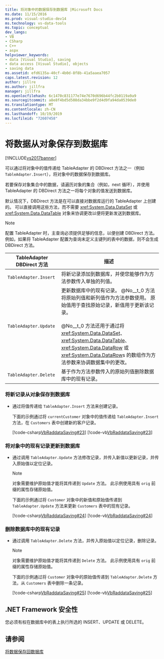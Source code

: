 ```yaml
---
title: 将对象中的数据保存到数据库 |Microsoft Docs
ms.date: 11/15/2016
ms.prod: visual-studio-dev14
ms.technology: vs-data-tools
ms.topic: conceptual
dev_langs:
- VB
- CSharp
- C++
- aspx
helpviewer_keywords:
- data [Visual Studio], saving
- data access [Visual Studio], objects
- saving data
ms.assetid: efd6135a-40cf-4b0d-8f8b-41a5aaea7057
caps.latest.revision: 12
author: jillre
ms.author: jillfra
manager: jillfra
ms.openlocfilehash: 6c1470c831177e74e7670d696b44fc2b0119a9a9
ms.sourcegitcommit: a8e8f4bd5d508da34bbe9f2d4d9fa94da0539de0
ms.translationtype: MT
ms.contentlocale: zh-CN
ms.lasthandoff: 10/19/2019
ms.locfileid: "72607458"
---
```

# <a name="save-data-from-an-object-to-a-database"></a>将数据从对象保存到数据库
[!INCLUDE[vs2017banner](../includes/vs2017banner.md)]

可以通过将对象中的值传递给 TableAdapter 的 DBDirect 方法之一（例如 `TableAdapter.Insert`），将对象中的数据保存到数据库。

 若要保存对象集合中的数据，请遍历对象的集合（例如，next 循环），并使用 TableAdapter 的 DBDirect 方法之一将每个对象的值发送到数据库。

 默认情况下，DBDirect 方法是在可以直接对数据库运行的 TableAdapter 上创建的。 可以直接调用这些方法，而不需要 <xref:System.Data.DataSet> 或 <xref:System.Data.DataTable> 对象来协调更改以便将更新发送到数据库。

> [!NOTE]
> 配置 TableAdapter 时，主查询必须提供足够的信息，以便创建 DBDirect 方法。 例如，如果将 TableAdapter 配置为查询未定义主键列的表中的数据，则不会生成 DBDirect 方法。

|TableAdapter DBDirect 方法|描述|
|----------------------------------|-----------------|
|`TableAdapter.Insert`|将新记录添加到数据库，并使您能够作为方法参数传入单独的列值。|
|`TableAdapter.Update`|更新数据库中的现有记录。 @No__t_0 方法将原始列值和新列值作为方法参数使用。 原始值用于查找原始记录，新值用于更新该记录。<br /><br /> @No__t_0 方法还用于通过将 <xref:System.Data.DataSet>、<xref:System.Data.DataTable>、<xref:System.Data.DataRow> 或 <xref:System.Data.DataRow>s 的数组作为方法参数来协调数据集中的更改。|
|`TableAdapter.Delete`|基于作为方法参数传入的原始列值删除数据库中的现有记录。|

### <a name="to-save-new-records-from-an-object-to-a-database"></a>将新记录从对象保存到数据库

- 通过将值传递给 `TableAdapter.Insert` 方法来创建记录。

     下面的示例通过将 `currentCustomer` 对象中的值传递给 `TableAdapter.Insert` 方法，在 `Customers` 表中创建新的客户记录。

     [!code-csharp[VbRaddataSaving#23](../snippets/csharp/VS_Snippets_VBCSharp/VbRaddataSaving/CS/Form3.cs#23)]
     [!code-vb[VbRaddataSaving#23](../snippets/visualbasic/VS_Snippets_VBCSharp/VbRaddataSaving/VB/Form3.vb#23)]

### <a name="to-update-existing-records-from-an-object-to-a-database"></a>将对象中的现有记录更新到数据库

- 通过调用 `TableAdapter.Update` 方法修改记录，并传入新值以更新记录，并传入原始值以定位记录。

    > [!NOTE]
    > 对象需要维护原始值才能将其传递到 `Update` 方法。 此示例使用具有 `orig` 前缀的属性存储原始值。

     下面的示例通过将 `Customer` 对象中的新值和原始值传递到 `TableAdapter.Update` 方法来更新 `Customers` 表中的现有记录。

     [!code-csharp[VbRaddataSaving#24](../snippets/csharp/VS_Snippets_VBCSharp/VbRaddataSaving/CS/Form3.cs#24)]
     [!code-vb[VbRaddataSaving#24](../snippets/visualbasic/VS_Snippets_VBCSharp/VbRaddataSaving/VB/Form3.vb#24)]

### <a name="to-delete-existing-records-from-a-database"></a>删除数据库中的现有记录

- 通过调用 `TableAdapter.Delete` 方法，并传入原始值以定位记录，删除记录。

    > [!NOTE]
    > 对象需要维护原始值才能将其传递到 `Delete` 方法。 此示例使用具有 `orig` 前缀的属性存储原始值。

     下面的示例通过将 `Customer` 对象中的原始值传递到 `TableAdapter.Delete` 方法，从 `Customers` 表中删除一条记录。

     [!code-csharp[VbRaddataSaving#25](../snippets/csharp/VS_Snippets_VBCSharp/VbRaddataSaving/CS/Form3.cs#25)]
     [!code-vb[VbRaddataSaving#25](../snippets/visualbasic/VS_Snippets_VBCSharp/VbRaddataSaving/VB/Form3.vb#25)]

## <a name="net-framework-security"></a>.NET Framework 安全性
 您必须有权在数据库中的表上执行所选的 INSERT、UPDATE 或 DELETE。

## <a name="see-also"></a>请参阅
 [将数据保存回数据库](../data-tools/save-data-back-to-the-database.md)
